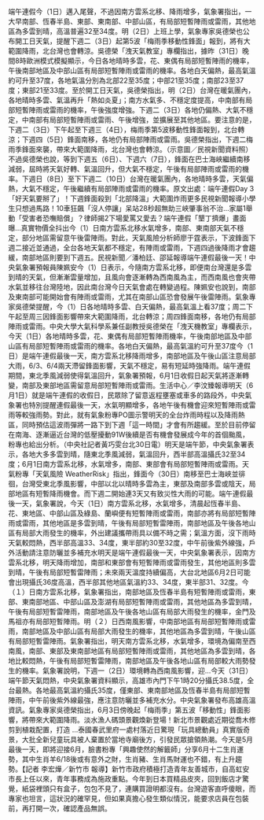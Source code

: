 端午連假今（1日）邁入尾聲，不過因南方雲系北移、降雨增多，氣象署指出，一大早南部、恆春半島、東部、東南部、中部山區，有局部短暫陣雨或雷雨，其他地區為多雲到晴，高溫普遍32至34度。明（2日）上班上學，氣象專家吳德榮也公布開工日天氣，提醒下週二（3日）起第5波「梅雨季移動性鋒面」報到，將有大範圍降雨，北台灣也會轉涼。吳德榮「洩天氣教室」專欄指出，據昨（31日）晚間8時歐洲模式模擬顯示，今日各地晴時多雲，花、東偶有局部短暫陣雨的機率，午後南部地區及中部山區有局部短暫陣雨或雷雨的機率。各地白天偏熱，最高氣溫約可升至37度，各地氣溫分別為北部22至35度；中部21至35度；南部23至37度；東部21至33度。至於開工日天氣，吳德榮指出，明（2日）台灣在暖氣團內，各地晴時多雲、氣溫再升「熱如炎夏」；南方水氣多、不穩定度提高，中南部有局部短暫陣雨或雷雨的機率，午後強度增強。下週二（3日）各地仍偏熱、大氣不穩定，中南部有局部短暫陣雨或雷雨、午後增強，並擴展至其他地區。要注意的是，下週二（3日）下午起至下週三（4日），梅雨季第5波移動性鋒面報到，北台轉涼；下週四（5日）鋒面南移，各地仍有局部陣雨或雷雨。吳德榮指出，下週二梅雨季鋒面來襲，帶來大範圍降雨，北台灣也會轉涼。（示意圖／民視新聞資料照）不過吳德榮也說，等到下週五（6日）、下週六（7日），鋒面在巴士海峽繼續南移減弱，屆時將天氣好轉、氣溫回升，但大氣不穩定，午後有局部陣雨或雷雨的機率。下週日（8日）至下下週二（10日）台灣在暖氣團內，各地晴時多雲，天氣偏熱，大氣不穩定，午後繼續有局部陣雨或雷雨的機率。原文出處：端午連假Day 3「好天氣要掰了」！下週鋒面殺到「北部降溫」大範圍炸雨更多民視新聞報導小學生只想過馬路！10車狂飆「沒人停讓」呆站28秒超無助三峽肇事翁不治…家屬1舉動「受害者恐嘸賠償」？律師揭2下場愛罵又愛去？端午連假「墾丁擠爆」畫面曝…真實物價全抖出今（1）日南方雲系北移水氣增多，南部、東南部天氣不穩定，部分地區需留意午後雷陣雨。對此，天氣風險分析師廖于霆表示，下波鋒面下週二接近並通過，全台各地天氣都不穩定，有陣雨或雷雨，下週四過後降雨才會趨緩，南部地區則要到下週五。民視新聞／潘柏廷、邵延報導端午連假最後一天！中央氣象署預報員陳姵安今（1）日表示，今隨南方雲系北移，即便南台灣還是多雲到晴的天氣，但漸漸雲量增加，且風向會逐漸轉為西南風為主，而西南風也會夾帶水氣並移往台灣陸地，因此南台灣今日天氣會處在轉變過程。陳姵安也說到，南部及東南部可能開始會有陣雨或雷雨，尤其在南部山區恐會發展午後雷陣雨。氣象專家吳德榮提醒，今（1）日各地晴時多雲、白天偏熱，最高氣溫上看37度；周二下午起至周三因鋒面影響帶來大範圍降雨，北台轉涼；周四鋒面南移，各地仍有局部陣雨或雷雨。中央大學大氣科學系兼任副教授吳德榮在「洩天機教室」專欄表示，今天（1日）各地晴時多雲，花、東偶有局部短暫陣雨機率，午後南部地區及中部山區有局部短暫陣雨或雷雨的機率。各地白天偏熱，最高氣溫約可升至37度今（1日）是端午連假最後一天，南方雲系北移降雨增多，南部地區及午後山區注意局部大雨，6/3、6/4兩天滯留鋒面影響，天氣不穩定，易有短延時強降雨。端午連假期間，東北季風減弱使得氣溫回升，氣象署預報，6月1日收假日起天氣將逐漸轉變，南部及東部地區需留意局部短暫陣雨或雷雨。生活中心／李汶臻報導明天（6月1日）就是端午連假的收假日，民眾除了留意返程壅塞或車多的路段外，中央氣象署也特別提醒連假最後一天，水氣明顯增多，各地午後有機會迎來短暫陣雨或雷雨等較強雨勢。對此，就有氣象粉專PO圖示警明天的全台炸雨時程以及降雨熱區，同時預估這波雨彈將一路下到下週「這一時間」才會有所趨緩。至於目前停留在南海、逐漸逼近台灣的低壓擾動91W後續是否有機會發展成今年的首個颱風，粉專也給出分析。（中央社記者黃巧雯台北30日電）明天是端午節，中央氣象署表示，各地大多多雲到晴，隨東北季風減弱，氣溫回升，西半部高溫攝氏32至34度；6月1日南方雲系北移，水氣增多，南部、東部會有局部短暫陣雨或雷雨。天氣粉專「天氣風險 WeatherRisk」指出，鋒面今（30日）南移至巴士海峽並徘徊，台灣受東北季風影響，中部以北以晴時多雲為主，東部及南部多雲或陰天，局部地區有短暫降雨機會。而下週二開始連3天又有致災性大雨的可能。端午連假最後一天，氣象署說，今天（1日）南方雲系北移，水氣增多，清晨起恆春半島、花、東地區、中部山區及綠島、蘭嶼便有短暫陣雨或雷雨，南部亦將有局部短暫陣雨或雷雨，其他地區是多雲到晴，午後有局部短暫雷陣雨，南部地區及午後各地山區有局部大雨發生的機率，外出建議攜帶雨具以備不時之需；氣溫方面，沒下雨時天氣較悶熱，西半部高溫33、34度，東半部約30至32度，中午前後紫外線強，戶外活動請注意防曬並多補充水明天是端午連假最後一天，中央氣象署表示，因南方雲系北移，明天降雨增加，南部和東部會有短暫陣雨或雷雨發生，其他地區則多雲到晴，午後有局部短暫雷陣雨；未來兩天溫度持續偏高，大台北地區6月2日可能會出現攝氏36度高溫，西半部其他地區氣溫約33、34度，東半部31、32度。今（１）日南方雲系北移，氣象署指出，南部地區及恆春半島有短暫陣雨或雷雨，東部、東南部地區、中部山區及澎湖有局部短暫陣雨或雷雨，其他地區為多雲到晴，午後有局部短暫雷陣雨，南部地區及午後各地山區有局部大雨發生的機率，金門及馬祖亦有局部短暫陣雨。明（２）日西南風影響，中南部地區有局部短暫陣雨或雷雨，南部地區及中部山區有局部大雨發生的機率，其他地區為多雲到晴，午後山區有局部短暫雷陣雨。氣象署指出，明天南方雲系北移，水氣增多，環境為偏南至西南風，南部、東部及東南部地區有局部短暫陣雨或雷雨，其他地區為多雲到晴，各地比較悶熱，午後有局部短暫雷陣雨，南部地區及午後各地山區有局部較大雨勢發生的機率。氣象署說明，下週一（2日）環境轉為西南風影響，迎...今天（31日）端午節天氣悶熱，中央氣象署資料顯示，高雄巿內門下午1時20分攝氏38.5度，全台最熱。各地最高氣溫約攝氏35度，僅東部、東南部地區及恆春半島有局部短暫陣雨，中午前後紫外線最強，應注意防曬並多補充水分。中央氣象署發布高雄高溫資訊。氣象專家吳德榮指出，6月3日傍晚起「梅雨季」第五波「移動性」鋒面影響，將帶來大範圍降雨。淡水漁人碼頭景觀煥新登場！新北市景觀處近期從喬木修剪到植栽配置，打造 ...泰國春武里府一處村落近日驚現「玩具總動員」真實版奇景，大批全新兒童玩具被人棄置於當地寺廟後方，引發民眾搶領熱潮。今天是5月最後一天，即將迎接6月，臉書粉專「興趣使然的解籤師」分享6月十二生肖運勢，其中生肖羊6/18後或有意外之財，生肖豬、生肖馬財運也不錯，有上升趨勢。【記者 李宏燁／新竹市 報導】新竹市政府積極打造青年友善城市，自高虹安市長上任以來，青年事務成為施政重點。今年到日本買精品皮夾，回到飯店才驚覺，紙袋裡頭只有盒子，包包不見了，連購買證明都沒有。台灣遊客直呼傻眼，而專家也坦言，這狀況的確罕見，但如果真擔心發生類似情況，能要求店員在包裝前，再打開一次，確認產品無誤。